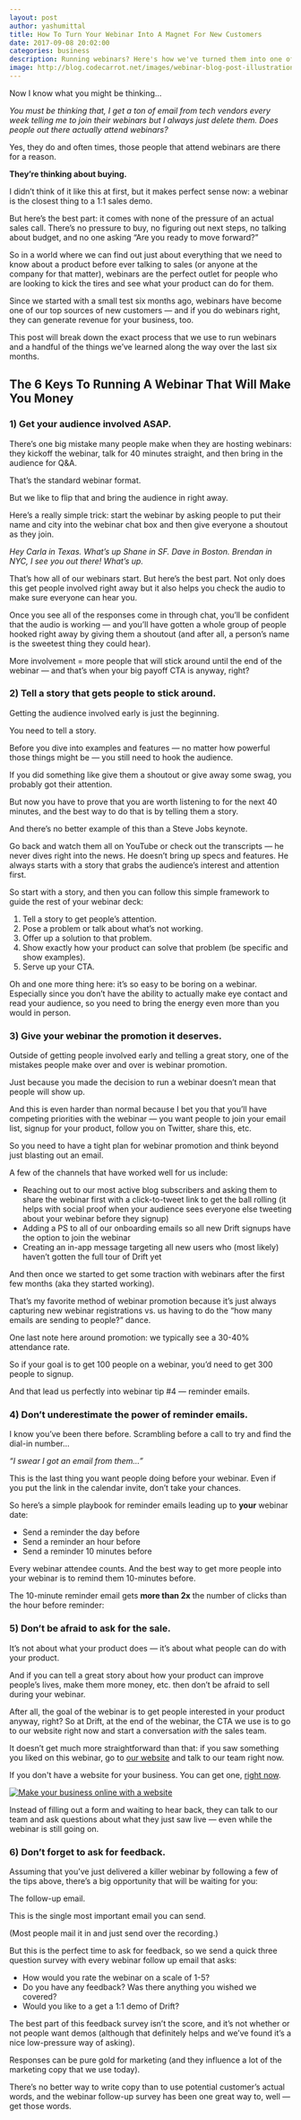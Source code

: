 ```yaml
---
layout: post
author: yashumittal
title: How To Turn Your Webinar Into A Magnet For New Customers
date: 2017-09-08 20:02:00
categories: business
description: Running webinars? Here's how we've turned them into one of our top marketing channels. Learn the 6 keys to running a webinar that will make you money.
image: http://blog.codecarrot.net/images/webinar-blog-post-illustration.jpg
---
```


Now I know what you might be thinking…

*You must be thinking that, I get a ton of email from tech vendors every week telling me to join their webinars but I always just delete them. Does people out there actually attend webinars?*

Yes, they do and often times, those people that attend webinars are there for a reason.

**They’re thinking about buying.**

I didn’t think of it like this at first, but it makes perfect sense now: a webinar is the closest thing to a 1:1 sales demo.

But here’s the best part: it comes with none of the pressure of an actual sales call. There’s no pressure to buy, no figuring out next steps, no talking about budget, and no one asking “Are you ready to move forward?”

So in a world where we can find out just about everything that we need to know about a product before ever talking to sales (or anyone at the company for that matter), webinars are the perfect outlet for people who are looking to kick the tires and see what your product can do for them.

Since we started with a small test six months ago, webinars have become one of our top sources of new customers — and if you do webinars right, they can generate revenue for your business, too.

This post will break down the exact process that we use to run webinars and a handful of the things we’ve learned along the way over the last six months.

## The 6 Keys To Running A Webinar That Will Make You Money

### 1) Get your audience involved ASAP.

There’s one big mistake many people make when they are hosting webinars: they kickoff the webinar, talk for 40 minutes straight, and then bring in the audience for Q&A.

That’s the standard webinar format.

But we like to flip that and bring the audience in right away.

Here’s a really simple trick: start the webinar by asking people to put their name and city into the webinar chat box and then give everyone a shoutout as they join.

_Hey Carla in Texas. What’s up Shane in SF. Dave in Boston. Brendan in NYC, I see you out there! What’s up._

That’s how all of our webinars start. But here’s the best part. Not only does this get people involved right away but it also helps you check the audio to make sure everyone can hear you.

Once you see all of the responses come in through chat, you’ll be confident that the audio is working — and you’ll have gotten a whole group of people hooked right away by giving them a shoutout (and after all, a person’s name is the sweetest thing they could hear).

More involvement = more people that will stick around until the end of the webinar — and that’s when your big payoff CTA is anyway, right?

### 2) Tell a story that gets people to stick around.

Getting the audience involved early is just the beginning.

You need to tell a story.

Before you dive into examples and features — no matter how powerful those things might be — you still need to hook the audience.

If you did something like give them a shoutout or give away some swag, you probably got their attention.

But now you have to prove that you are worth listening to for the next 40 minutes, and the best way to do that is by telling them a story.

And there’s no better example of this than a Steve Jobs keynote.

Go back and watch them all on YouTube or check out the transcripts — he never dives right into the news. He doesn’t bring up specs and features. He always starts with a story that grabs the audience’s interest and attention first.

So start with a story, and then you can follow this simple framework to guide the rest of your webinar deck:

1.  Tell a story to get people’s attention.
2.  Pose a problem or talk about what’s not working.
3.  Offer up a solution to that problem.
4.  Show exactly how your product can solve that problem (be specific and show examples).
5.  Serve up your CTA.

Oh and one more thing here: it’s so easy to be boring on a webinar. Especially since you don’t have the ability to actually make eye contact and read your audience, so you need to bring the energy even more than you would in person.

### 3) Give your webinar the promotion it deserves.

Outside of getting people involved early and telling a great story, one of the mistakes people make over and over is webinar promotion.

Just because you made the decision to run a webinar doesn’t mean that people will show up.

And this is even harder than normal because I bet you that you’ll have competing priorities with the webinar — you want people to join your email list, signup for your product, follow you on Twitter, share this, etc.

So you need to have a tight plan for webinar promotion and think beyond just blasting out an email.

A few of the channels that have worked well for us include:

* Reaching out to our most active blog subscribers and asking them to share the webinar first with a click-to-tweet link to get the ball rolling (it helps with social proof when your audience sees everyone else tweeting about your webinar before they signup)
* Adding a PS to all of our onboarding emails so all new Drift signups have the option to join the webinar
* Creating an in-app message targeting all new users who (most likely) haven’t gotten the full tour of Drift yet

And then once we started to get some traction with webinars after the first few months (aka they started working).

That’s my favorite method of webinar promotion because it’s just always capturing new webinar registrations vs. us having to do the “how many emails are sending to people?” dance.

One last note here around promotion: we typically see a 30-40% attendance rate.

So if your goal is to get 100 people on a webinar, you’d need to get 300 people to signup.

And that lead us perfectly into webinar tip #4 — reminder emails.

### 4) Don’t underestimate the power of reminder emails.

I know you’ve been there before. Scrambling before a call to try and find the dial-in number…

_“I swear I got an email from them…”_

This is the last thing you want people doing before your webinar. Even if you put the link in the calendar invite, don’t take your chances.

So here’s a simple playbook for reminder emails leading up to **your** webinar date:

* Send a reminder the day before
* Send a reminder an hour before
* Send a reminder 10 minutes before

Every webinar attendee counts. And the best way to get more people into your webinar is to remind them 10-minutes before.

The 10-minute reminder email gets **more than 2x** the number of clicks than the hour before reminder:

### 5) Don’t be afraid to ask for the sale.

It’s not about what your product does — it’s about what people can do with your product.

And if you can tell a great story about how your product can improve people’s lives, make them more money, etc. then don’t be afraid to sell during your webinar.

After all, the goal of the webinar is to get people interested in your product anyway, right? So at Drift, at the end of the webinar, the CTA we use is to go to our website right now and start a conversation _with_ the sales team.

It doesn’t get much more straightforward than that: if you saw something you liked on this webinar, go to [our website](http://www.codecarrot.net/) and talk to our team right now.

If you don't have a website for your business. You can get one, [right now](http://codecarrot.net/).

[![Make your business online with a website](http://blog.codecarrot.net/images/make-your-business-online-with-a-website-promo.png)](http://codecarrot.net/)


Instead of filling out a form and waiting to hear back, they can talk to our team and ask questions about what they just saw live — even while the webinar is still going on.

### 6) Don’t forget to ask for feedback.

Assuming that you’ve just delivered a killer webinar by following a few of the tips above, there’s a big opportunity that will be waiting for you:

The follow-up email.

This is the single most important email you can send.

(Most people mail it in and just send over the recording.)

But this is the perfect time to ask for feedback, so we send a quick three question survey with every webinar follow up email that asks:

* How would you rate the webinar on a scale of 1-5?
* Do you have any feedback? Was there anything you wished we covered?
* Would you like to a get a 1:1 demo of Drift?

The best part of this feedback survey isn’t the score, and it’s not whether or not people want demos (although that definitely helps and we’ve found it’s a nice low-pressure way of asking).

Responses can be pure gold for marketing (and they influence a lot of the marketing copy that we use today).

There’s no better way to write copy than to use potential customer’s actual words, and the webinar follow-up survey has been one great way to, well — get those words.
